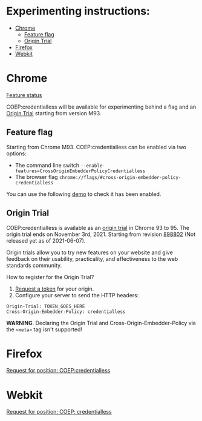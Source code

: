 [demo]:https://coep-credentialless.glitch.me/
[origin trial]:https://developer.chrome.com/origintrials/#/view_trial/3036552048754556929
[Request a token]:https://developer.chrome.com/origintrials/#/view_trial/3036552048754556929

Experimenting instructions:
===========================

- [Chrome](#chrome)
  * [Feature flag](#feature-flag)
  * [Origin Trial](#origin-trial)
- [Firefox](#firefox)
- [Webkit](#webkit)

Chrome
======

[Feature status](https://chromestatus.com/features/4918234241302528)

COEP:credentialless will be available for experimenting behind a flag and an
[Origin Trial](https://github.com/GoogleChrome/OriginTrials) starting from
version M93.

Feature flag
-------------

Starting from Chrome M93. COEP:credentialless can be enabled via two options:
- The command line switch `--enable-features=CrossOriginEmbedderPolicyCredentialless`
- The browser flag `chrome://flags/#cross-origin-embedder-policy-credentialless`

You can use the following [demo] to check it has been enabled.

Origin Trial
------------

COEP:credentialless is available as an [origin trial] in Chrome 93 to 95. The
origin trial ends on November 3rd, 2021. Starting from revision
[898802](https://chromiumdash.appspot.com/commit/0ac56533de3ce867869bc126f5ad648193ed9158)
(Not released yet as of 2021-06-07).

Origin trials allow you to try new features on your website and give feedback on
their usability, practicality, and effectiveness to the web standards community.

How to register for the Origin Trial?
1. [Request a token] for your origin.
2. Configure your server to send the HTTP headers:
```http
Origin-Trial: TOKEN_GOES_HERE
Cross-Origin-Embedder-Policy: credentialless
```
**WARNING**. Declaring the Origin Trial and Cross-Origin-Embedder-Policy via the
`<meta>` tag isn't supported!

Firefox
=======

[Request for position: COEP:credentialless](https://github.com/mozilla/standards-positions/issues/539#issuecomment-867473836)

Webkit
======

[Request for position: COEP: credentialless](https://lists.webkit.org/pipermail/webkit-dev/2021-June/031898.html)
